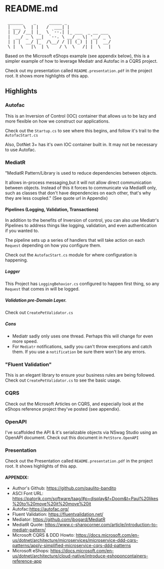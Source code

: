 # README.md
 <pre>
 ______    _     _____ _                 
 | ___ \  | |   /  ___| |                
 | |_/ /__| |_  \ `--.| |_ ___  _ __ ___ 
 |  __/ _ \ __|  `--. \ __/ _ \| '__/ _ \
 | | |  __/ |_  /\__/ / || (_) | | |  __/
 \_|  \___|\__| \____/ \__\___/|_|  \___|
</pre>                                         
 
Based on the Microsoft eShops example (see appendix below), this is a simpler example of how to leverage Mediatr and Autofac in a CQRS project.

Check out my presentation called `README.presentation.pdf` in the project root. It shows more highlights of this app.


## Highlights
### Autofac

This is an Inversion of Control (IOC) container that allows us to be lazy and more flexible on how we construct our applications. 

Check out the `Startup.cs` to see where this begins, and follow it's trail to the `AutofacStart.cs`

Also, DotNet 3+ has it's own IOC container built in. It may not be necessary to use Autofac. 

### MediatR
"MediatR Pattern/Library is used to reduce dependencies between objects. 

It allows in-process messaging,but it will not allow direct communication between objects. Instead of this it forces to communicate via MediatR only, such as classes that don't have dependencies on each other, that's why they are less coupled." (See quote url in Appendix)

#### Pipelines (Logging, Validation, Transactions)
In addition to the benefits of Inversion of control, you can also use Mediatr's Pipelines to address things like logging, validation, and even authentication if you wanted to. 

The pipeline sets up a series of handlers that will take action on each `Request` depending on how you configure them. 

Check out the `AutofacStart.cs` module for where configuration is happening. 

##### Logger
This Project has `LoggingBehavior.cs` configured to happen first thing, so any `Request` that comes in will be logged. 

##### Validation pre-Domain Layer.
Check out `CreatePetValidator.cs`

##### Cons
- Mediatr sadly only uses one thread. Perhaps this will change for even more speed. 
- For `Mediatr` notifications, sadly you can't throw execptions and catch them. If you use a `notification` be sure there won't be any errors. 

### "Fluent Validation"
This is an elegant library to ensure your business rules are being followed. Check out `CreatePetValidator.cs` to see the basic usage. 

### CQRS
Check out the Microsoft Articles on CQRS, and especially look at the eShops reference project they've posted (see appendix).

### OpenAPI
I've scaffolded the API & it's serializable objects via NSwag Studio using an OpenAPI document. Check out this document in `PetStore.OpenAPI`

### Presentation
Check out the Presentation called `README.presentation.pdf` in the project root. It shows highlights of this app.

#### APPENDIX:

- Author's Github: https://github.com/paulito-bandito
- ASCI Font URL: https://patorjk.com/software/taag/#p=display&f=Doom&t=Paul%20likes%20to%20move%20it%20move%20it
- Autofac:https://autofac.org/
- Fluent Validation: https://fluentvalidation.net/
- Mediator: https://github.com/jbogard/MediatR
- MediatR Quote: https://www.c-sharpcorner.com/article/introduction-to-mediatr-pattern/
- Microsoft CQRS & DDD Howto: https://docs.microsoft.com/en-us/dotnet/architecture/microservices/microservice-ddd-cqrs-patterns/apply-simplified-microservice-cqrs-ddd-patterns
- Microsoft eShops: https://docs.microsoft.com/en-us/dotnet/architecture/cloud-native/introduce-eshoponcontainers-reference-app